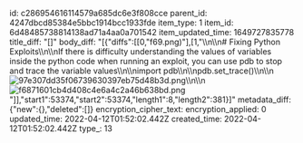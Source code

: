 id: c286954616114579a685dc6e3f808cce
parent_id: 4247dbcd85384e5bbc1914bcc1933fde
item_type: 1
item_id: 6d48485738814138ad71a4aa0a701542
item_updated_time: 1649727835778
title_diff: "[]"
body_diff: "[{\"diffs\":[[0,\"f69.png)\"],[1,\"\\\n\\\n# Fixing Python Exploits\\\n\\\nIf there is difficulty understanding the values of variables inside the python code when running an exploit, you can use pdb to stop and trace the variable values\\\n\\\nimport pdb\\\n\\\npdb.set_trace()\\\n\\\n![97e307dd35f06739630397eb75d48b3d.png](:/02ddf79bb1704f9e97a36153a46d2e38)\\\n\\\n![f6871601cb4d408c4e6a4c2a46b638bd.png](:/785ca076a9d040c88c7e080942252724)\"]],\"start1\":53374,\"start2\":53374,\"length1\":8,\"length2\":381}]"
metadata_diff: {"new":{},"deleted":[]}
encryption_cipher_text: 
encryption_applied: 0
updated_time: 2022-04-12T01:52:02.442Z
created_time: 2022-04-12T01:52:02.442Z
type_: 13